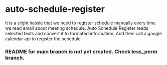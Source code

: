 # auto-schedule-register
It is a slight hassle that we need to register schedule manually every time we read email about meeting schedule. 
Auto Schedule Register reads selected texts and convert it to formated information. And then call a google calendar api to register the schedule.

### README for main branch is not yet created. Check less_perm branch.
